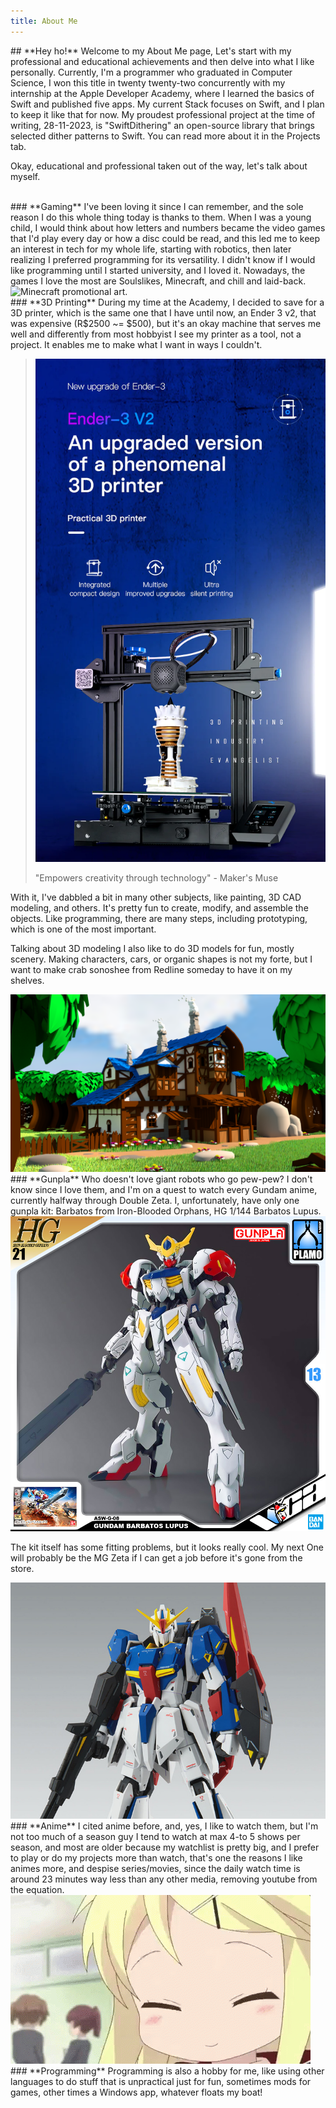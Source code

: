 ```yaml
---
title: About Me
---
```

<style>
	h3{
		color: #FF7A00;
	}

	strong{
		color: #FF7A00;
	}


	@media screen and (max-width: 800px){
		.w-25{
			width: 75% !important;
		}

		.w-50{
			width: 100% !important;
		}

		.w-75{
			width: 100% !important;
		}
	}

</style>


<div class="container justify-content-center mt-5 w-75 text-sm text-start fs-5 lh-base" markdown = "1">
## **Hey ho!** 
Welcome to my About Me page,  
Let's start with my professional and educational achievements and then delve into what I like personally. Currently, I'm a programmer who graduated in Computer Science, I won this title in twenty twenty-two concurrently with my internship at the Apple Developer Academy, where I learned the basics of Swift and published five apps. My current Stack focuses on Swift, and I plan to keep it like that for now. My proudest professional project at the time of writing, 28-11-2023, is "SwiftDithering" an open-source library that brings selected dither patterns to Swift. You can read more about it in the Projects tab.

Okay, educational and professional taken out of the way, let's talk about myself.

<br>
### **Gaming**  
I've been loving it since I can remember, and the sole reason I do this whole thing today is thanks to them.
 When I was a young child, I would think about how letters and numbers became the video games that I'd play every day or how a disc could be read, and this led me to keep an interest in tech for my whole life, starting with robotics, then later realizing I preferred programming for its versatility.
I didn't know if I  would like programming until I started university, and I loved it. Nowadays, the games I love the most are Soulslikes, Minecraft, and chill and laid-back.  

<img  class= "img-fluid w-50 d-block mx-auto py-2" alt="Minecraft promotional art." title= "Minecraft promotional art." src="assets/images/Minecraft.avif" />

  
<br>
### **3D Printing**
During my time at the Academy, I decided to save for a 3D printer, which is the same one that I have until now, an Ender 3 v2, that was expensive (R$2500 ~= $500), but it's an okay machine that serves me well and differently from most hobbyist I see my printer as a tool, not a project. It enables me to make what I want in ways I couldn't.  


<blockquote class= "px-5 py-4 fs-6 text text-center orange-font-color fw-bolder" markdowm="1">
	<img  class= "img-fluid w-25 d-block mx-auto py-2" alt="Ender 3 v2 promo photo." title= "Ender 3 v2 promo photo." src="assets/images/Ender3V2.webp" />	

 "Empowers creativity through technology" - Maker's Muse 
</blockquote>  


With it, I've dabbled a bit in many other subjects, like painting, 3D CAD modeling, and others. It's pretty fun to create, modify, and assemble the objects. Like programming, there are many steps, including prototyping, which is one of the most important.

Talking about 3D modeling
I also like to do 3D models for fun, mostly scenery. Making characters, cars, or organic shapes is not my forte, but I want to make crab sonoshee from Redline someday to have it on my shelves.

<img  class= "img-fluid w-50 d-block mx-auto py-2" alt="White fantasy house with blue roof inside a lush forest." title= "White fantasy house with blue roof inside a lush forest." src="assets/images/FantasyHouse.png" />

<br>
### **Gunpla**
Who doesn't love giant robots who go pew-pew? I don't know since I love them, and I'm on a quest to watch every Gundam anime, currently halfway through Double Zeta.
I, unfortunately, have only one gunpla kit: Barbatos from Iron-Blooded Orphans, HG 1/144 Barbatos Lupus.

<img  class= "img-fluid w-25 d-block mx-auto py-2" alt="Bandai promotional flyer for Barbatos Gundam kit." title= "Bandai promotional flyer for Barbatos Gundam kit." src="assets/images/Barbatos.jpg" />  

The kit itself has some fitting problems, but it looks really cool. My next One will probably be the MG Zeta if I can get a job before it's gone from the store.  

<img  class= "img-fluid w-25 d-block mx-auto py-2" alt="Bandai promotional flyer for Zeta Gundam kit." title= "Bandai promotional close up flyer for Zeta Gundam kit." src="assets/images/zeta.jpg" />  
<br>
### **Anime**
I cited anime before, and, yes, I like to watch them, but I'm not too much of a season guy I tend to watch at max 4-to 5 shows per season, and most are older because my watchlist is pretty big, and I prefer to play or do my projects more than watch, that's one the reasons I like animes more, and despise series/movies, since the daily watch time is around 23 minutes way less than any other media, removing youtube from the equation.  

<img  class= "img-fluid w-25 d-block mx-auto py-2" alt="The meme Ayaya, an girl saing ayaya, as a gif" title= "The meme Ayaya, an girl saing ayaya, as a gif" src="assets/images/Ayaya.gif" />

<br>
### **Programming**
Programming is also a hobby for me, like using other languages to do stuff that is unpractical just for fun, sometimes mods for games, other times a Windows app, whatever floats my boat!  

<br>

</div>





